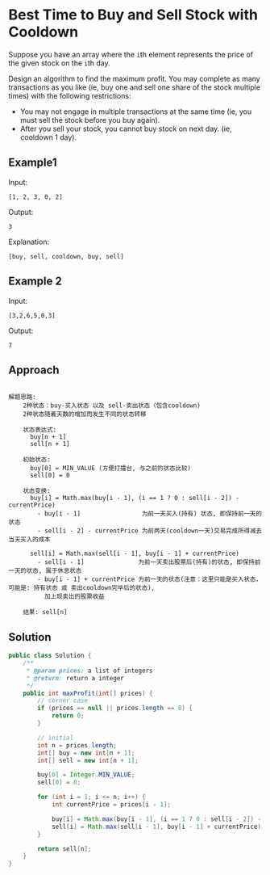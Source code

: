 # Best Time to Buy and Sell Stock with Cooldown
Suppose you have an array where the `i`th element represents the price of the given stock on the `i`th day.

Design an algorithm to find the maximum profit. You may complete as many transactions as you like (ie, buy one and sell one share of the stock multiple times) with the following restrictions:

  - You may not engage in multiple transactions at the same time (ie, you   must sell the stock before you buy again).
  - After you sell your stock, you cannot buy stock on next day. (ie, cooldown 1 day).

## Example1
Input:
```
[1, 2, 3, 0, 2]

```
Output:
```
3

```
Explanation:
```
[buy, sell, cooldown, buy, sell]

```

## Example 2
Input:
```
[3,2,6,5,0,3]

```
Output:
```
7

```

## Approach
```

解题思路:
    2种状态：buy-买入状态 以及 sell-卖出状态（包含cooldown)
    2种状态随着天数的增加而发生不同的状态转移

    状态表达式:
      buy[n + 1]
      sell[n + 1]

    初始状态:
      buy[0] = MIN_VALUE (方便打擂台, 与之前的状态比较)
      sell[0] = 0

    状态变换:
      buy[i] = Math.max(buy[i - 1], (i == 1 ? 0 : sell[i - 2]) - currentPrice)
        - buy[i - 1]                 为前一天买入(持有) 状态, 即保持前一天的状态
        - sell[i - 2] - currentPrice 为前两天(cooldown一天)交易完成所得减去当天买入的成本

      sell[i] = Math.max(sell[i - 1], buy[i - 1] + currentPrice)
        - sell[i - 1]               为前一天卖出股票后(持有)的状态, 即保持前一天的状态, 属于休息状态
        - buy[i - 1] + currentPrice 为前一天的状态(注意：这里只能是买入状态，可能是: 持有状态 或 卖出cooldown完毕后的状态),
          加上现卖出的股票收益

    结果: sell[n]
```


## Solution
```java
public class Solution {
    /**
     * @param prices: a list of integers
     * @return: return a integer
     */
    public int maxProfit(int[] prices) {
        // corner case
        if (prices == null || prices.length == 0) {
            return 0;
        }

        // initial
        int n = prices.length;
        int[] buy = new int[n + 1];
        int[] sell = new int[n + 1];

        buy[0] = Integer.MIN_VALUE;
        sell[0] = 0;

        for (int i = 1; i <= n; i++) {
            int currentPrice = prices[i - 1];

            buy[i] = Math.max(buy[i - 1], (i == 1 ? 0 : sell[i - 2]) - currentPrice);
            sell[i] = Math.max(sell[i - 1], buy[i - 1] + currentPrice);
        }

        return sell[n];
    }
}
```
